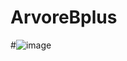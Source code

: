 # ArvoreBplus
#![image](https://user-images.githubusercontent.com/91507393/202862959-758b9592-a79b-4498-9129-5c84bb559bc2.png)
